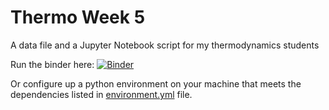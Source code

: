 # Thermo Week 5
A data file and a Jupyter Notebook script for my thermodynamics students

Run the binder here: [![Binder](https://mybinder.org/badge_logo.svg)](https://mybinder.org/v2/gh/pstaten/thermo_week_5/HEAD)

Or configure up a python environment on your machine that meets the dependencies listed in [environment.yml](environment.yml) file.
